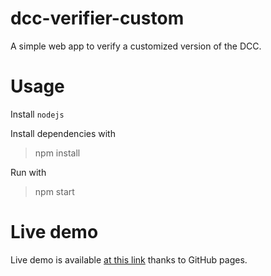 # dcc-verifier-custom
 A simple web app to verify a customized version of the DCC.

# Usage
 Install `nodejs`
 
 Install dependencies with
 >npm install

 Run with
 >npm start

# Live demo
Live demo is available [at this link](https://garrigo.github.io/dcc-verifier-custom) thanks to GitHub pages.
